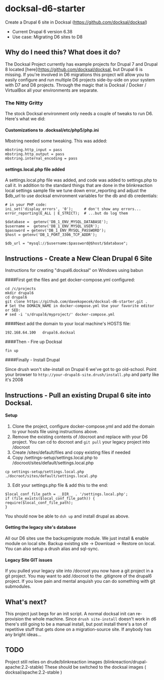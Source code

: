 # docksal-d6-starter
Create a Drupal 6 site in Docksal (https://github.com/docksal/docksal)

- Current Drupal 6 version 6.38
- Use case: Migrating D6 sites to D8

## Why do I need this? What does it do?

The Docksal Project currently has example projects for Drupal 7 and Drupal 8 located [here](https://github.com/docksal/docksal, but Drupal 6 is missing. If you're involved in D6 migrations this project will allow you to easily configure and run multiple D6 projects side-by-side on your system with D7 and D8 projects. Through the magic that is Docksal / Docker / VirtualBox all your environments are separate.

### The Nitty Gritty

The stock Docksal environment only needs a couple of tweaks to run D6. Here's what we did:

#### Customizations to .docksal/etc/php5/php.ini

Mbstring needed some tweaking. This was added:
```
mbstring.http_input = pass
mbstring.http_output = pass
mbstring.internal_encoding = pass
```
#### settings.local.php file added

A settings.local.php file was added, and code was added to settings.php to call it. In addition to the standard things that are done in the blinkreaction local settings sample file we tune down error_reporting and adjust the $db_url to use docksal environment variables for the db and db credentials:

```
# in your PHP code:
ini_set('display_errors', '0');     # don't show any errors...
error_reporting(E_ALL | E_STRICT);  # ...but do log them

$database =  getenv('DB_1_ENV_MYSQL_DATABASE');
$username =  getenv('DB_1_ENV_MYSQL_USER');
$password = getenv('DB_1_ENV_MYSQL_PASSWORD');
$host = getenv('DB_1_PORT_3306_TCP_ADDR');

$db_url = "mysql://$username:$password@$host/$database";
```

## Instructions - Create a New Clean Drupal 6 Site
Instructions for creating "drupal6.docksal" on Windows using babun

####First get the files and get docker-compose.yml configured:

    cd /c/projects
    mkdir drupal6
    cd drupal6
    git clone https://github.com/davekopecek/docksal-d6-starter.git .
    # Set the DOMAIN_NAME in docker-compose.yml Use your favorite editor or SED:
    # sed -i 's/drupal6/myproject/' docker-compose.yml

####Next add the domain to your local machine's HOSTS file:

    192.168.64.100   drupal6.docksal

####Then - Fire up Docksal

    fin up

####Finally - Install Drupal

Since drush won't site-install on Drupal 6 we've got to go old-school.  Point your browser to `http://your-drupal6-site.drush/install.php` and party like it's 2008

## Instructions - Pull an existing Drupal 6 site into Docksal.

#### Setup

1. Clone the project, configure docker-compose.yml and add the domain to your hosts file using instructions above.
2. Remove the existing contents of /docroot and replace with your D6 project. You can cd to docroot and `git pull` your legacy project into /docroot
3. Create /sites/default/files and copy existing files if needed
2. Copy /settings-setup/settings.local.php to /docroot/sites/default/settings.local.php
```
cp settings-setup/settings.local.php ./docroot/sites/default/settings.local.php
```
3. Edit your settings.php file & add this to the end:
```
$local_conf_file_path = __DIR__ . '/settings.local.php';
if (file_exists($local_conf_file_path)) {
require($local_conf_file_path);
}
```

You should now be able to `dsh up` and install drupal as above.

#### Getting the legacy site's database

All our D6 sites use the backupmigrate module. We just install & enable module on local site. Backup existing site -> Download -> Restore on local. You can also setup a drush alias and sql-sync.

#### Legacy Site GIT issues
If you pulled your legacy site into /docroot you now have a git project in a git project. You may want to add /docroot to the .gitignore of the drupal6 project. If you love pain and mental anquish you can do something with git submodules.

## What's next?

This project just begs for an init script. A normal docksal init can re-provision the whole machine. Since `drush site-install` doesn't work in d6 there's still going to be a manual install, but post install there's a ton of repetitive stuff that gets done on a migration-source site. If anybody has any bright ideas...

## TODO

Project still relies on drude/blinkreaction images (blinkreaction/drupal-apache:2.2-stable) These should be switched to the docksal images ( docksal/apache:2.2-stable )

